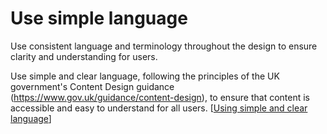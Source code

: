 # Use simple language

Use consistent language and terminology throughout the design to ensure clarity and understanding for users.

Use simple and clear language, following the principles of the UK government's Content Design guidance (https://www.gov.uk/guidance/content-design), to ensure that content is accessible and easy to understand for all users. \[[Using simple and clear language](https://www.gov.uk/guidance/content-design)]
